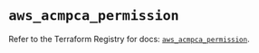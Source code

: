 # `aws_acmpca_permission`

Refer to the Terraform Registry for docs: [`aws_acmpca_permission`](https://registry.terraform.io/providers/hashicorp/aws/5.72.1/docs/resources/acmpca_permission).

